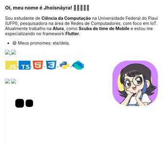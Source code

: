 ### Oi, meu nome é Jhoisnáyra! 👋🏼👩🏻‍💻 

Sou estudante de **Ciência da Computação** na Universidade Federal do Piauí (UFPI), pesquisadora na área de Redes de Computadores, com foco em IoT. Atualmente trabalho na **Alura**, como **Scuba do time de Mobile** e estou me especializando no framework **Flutter**. 

- 😄 Meus pronomes: ela/dela.


<!-- 
- 🤿 Atualmente trabalho na **Alura**, sou estagiária **Scuba Team** na Escola Semente 
- 💻 Estudo **Ciência da Computação** na Universidade Federal do Piauí
- 🔭 Faço Iniciação Científica na área de Redes de Computadores
- 🔌 Sou formada como técnica em Eletrônica pelo Instituto Federal do Piauí
- 😄 Meus pronomes: ela/dela
 -->
<div>
 <a href="https://github.com/jhoisz">
<img height="170em" src="https://github-readme-stats.vercel.app/api/top-langs/?username=jhoisz&layout=compact&langs_count=7&theme=dracula"/>
<img height="170em" src="https://github-readme-stats.vercel.app/api?username=jhoisz&show_icons=true&theme=dracula&include_all_commits=true&count_private=true"/>
</div>

<div style="display: inline_block"><br>
  <img align="center" alt="Jhoisz-Js" height="30" width="40" src="https://raw.githubusercontent.com/devicons/devicon/master/icons/javascript/javascript-plain.svg">
  <img align="center" alt="Jhoisz-Ts" height="30" width="40" src="https://raw.githubusercontent.com/devicons/devicon/master/icons/typescript/typescript-plain.svg">
  <img align="center" alt="Jhoisz-HTML5" height="30" width="40" src="https://raw.githubusercontent.com/devicons/devicon/master/icons/html5/html5-original.svg">
  <img align="center" alt="Jhoisz-CSS" height="30" width="40" src="https://raw.githubusercontent.com/devicons/devicon/master/icons/css3/css3-original.svg">
  <img align="center" alt="Jhoisz-Python" height="30" width="40" src="https://raw.githubusercontent.com/devicons/devicon/master/icons/python/python-original.svg">
  <img align="center" alt="Jhoisz-Dart" height="30" width="40" src="https://raw.githubusercontent.com/devicons/devicon/master/icons/dart/dart-original.svg">

  <img align="right" alt="Rafa-pic" height="150" style="border-radius:50px;" src="https://github.com/jhoisz/jhoisz/blob/main/meugif.gif">
</div>
  
  </div> 
  
  ##
    
 <div> 
  <a href = "mailto:jhois.alu@gmail.com"><img src="https://img.shields.io/badge/-Gmail-%23333?style=for-the-badge&logo=gmail&logoColor=white" target="_blank"></a>
  <a href="https://www.linkedin.com/in/jhoisnayra-rodrigues/" target="_blank"><img src="https://img.shields.io/badge/-LinkedIn-%230077B5?style=for-the-badge&logo=linkedin&logoColor=white" target="_blank"></a> 
  
  ![Snake animation](https://github.com/jhoisz/jhoisz/blob/output/github-contribution-grid-snake.svg)
</div>
